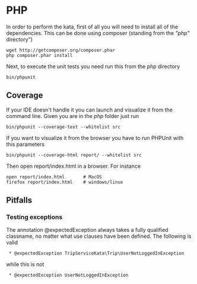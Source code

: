 # PHP

In order to perform the kata, first of all you will need to install all of the dependencies. This can be done using
composer (standing from the *"php"* directory")

```shell
wget http://getcomposer.org/composer.phar
php composer.phar install
```

Next, to execute the unit tests you need run this from the *php* directory

    bin/phpunit

## Coverage

If your IDE doesn't handle it you can launch and visualize it from the command line. Given you are in  the *php* folder
just run

    bin/phpunit --coverage-text --whitelist src

If you want to visualize it from the browser you have to run PHPUnit with this parameters

    bin/phpunit --coverage-html report/ --whitelist src

Then open report/index.html in a browser. For instance

    open report/index.html       # MacOS
    firefox report/index.html    # windows/linux

## Pitfalls
### Testing exceptions
The annotation @expectedException always takes a fully qualified classname, no matter what use clauses have been defined. The following is valid

     * @expectedException TripServiceKata\Trip\UserNotLoggedInException
while this is not

     * @expectedException UserNotLoggedInException
